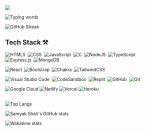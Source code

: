 ![](https://komarev.com/ghpvc/?username=Raj-Thombare&color=000000)

![Typing words](https://readme-typing-svg.herokuapp.com?font=Roboto&color=0B0BFF&size=25&lines=Frontend+Developer;Open+Source;Passionate+about+startups)

![GitHub Streak](https://github-readme-streak-stats.herokuapp.com/?user=Raj-Thombare&theme=radical&hide_border=true)

## Tech Stack ⚒️

![HTML5](https://img.shields.io/badge/html-%23E34F26.svg?style=for-the-badge&logo=html5&logoColor=white)&nbsp; ![CSS](https://img.shields.io/badge/css-%231572B6.svg?style=for-the-badge&logo=css3&logoColor=white) &nbsp;![JavaScript](https://img.shields.io/badge/javascript-%23323330.svg?style=for-the-badge&logo=javascript&logoColor=%23F7DF1E) &nbsp;![C](https://img.shields.io/badge/c-%2300599C.svg?style=for-the-badge&logo=c&logoColor=white) &nbsp;![NodeJS](https://img.shields.io/badge/node.js-6DA55F?style=for-the-badge&logo=node.js&logoColor=white) &nbsp;![TypeScript](https://img.shields.io/badge/typescript-%23007ACC.svg?style=for-the-badge&logo=typescript&logoColor=white)&nbsp; ![Express.js](https://img.shields.io/badge/express.js-%23404d59.svg?style=for-the-badge&logo=express&logoColor=%2361DAFB) &nbsp;![MongoDB](https://img.shields.io/badge/MongoDB-%234ea94b.svg?style=for-the-badge&logo=mongodb&logoColor=white)

![React](https://img.shields.io/badge/react-%2320232a.svg?style=for-the-badge&logo=react&logoColor=%2361DAFB) &nbsp;![Bootstrap](https://img.shields.io/badge/bootstrap-%23563D7C.svg?style=for-the-badge&logo=bootstrap&logoColor=white)&nbsp; ![Chakra](https://img.shields.io/badge/chakra-%234ED1C5.svg?style=for-the-badge&logo=chakraui&logoColor=white)&nbsp; ![TailwindCSS](https://img.shields.io/badge/tailwindcss-%2338B2AC.svg?style=for-the-badge&logo=tailwind-css&logoColor=white)

![Visual Studio Code](https://img.shields.io/badge/Visual%20Studio%20Code-0078d7.svg?style=for-the-badge&logo=visual-studio-code&logoColor=white)&nbsp; ![CodeSandbox](https://img.shields.io/badge/Codesandbox-040404?style=for-the-badge&logo=codesandbox&logoColor=DBDBDB)&nbsp; ![Replit](https://img.shields.io/badge/Replit-DD1200?style=for-the-badge&logo=Replit&logoColor=white) &nbsp;![GitHub](https://img.shields.io/badge/github-%23121011.svg?style=for-the-badge&logo=github&logoColor=white)&nbsp; ![Git](https://img.shields.io/badge/git-%23F05033.svg?style=for-the-badge&logo=git&logoColor=white)

![Google Cloud](https://img.shields.io/badge/Google%20Cloud%20Platform-%234285F4.svg?style=for-the-badge&logo=google-cloud&logoColor=white) ![Netlify](https://img.shields.io/badge/netlify-%23000000.svg?style=for-the-badge&logo=netlify&logoColor=#00C7B7) ![Vercel](https://img.shields.io/badge/vercel-%23000000.svg?style=for-the-badge&logo=vercel&logoColor=white) ![Heroku](https://img.shields.io/badge/heroku-%23430098.svg?style=for-the-badge&logo=heroku&logoColor=white)
<br><br>

![Top Langs](https://github-readme-stats.vercel.app/api/top-langs/?username=Raj-Thombare&langs_count=10&layout=compact&theme=radical&hide_border=true)

![Samyak Shah's GitHub stats](https://github-readme-stats.vercel.app/api?username=Raj-Thombare&show_icons=true&include_all_commits=true&count_private=true&theme=radical&hide_border=true)

![Wakatime stats](https://github-readme-stats.vercel.app/api/wakatime?username=rakaa&layout=compact&hide=Text&theme=radical&custom_title=Development%20in%20last%207%20days&hide_border=true)


